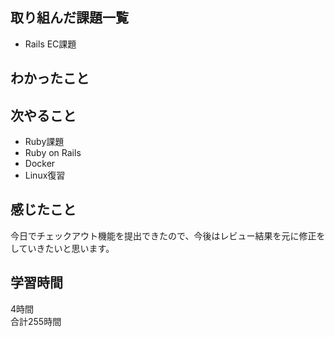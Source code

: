 ## 取り組んだ課題一覧
- Rails EC課題

## わかったこと


## 次やること
- Ruby課題
- Ruby on Rails
- Docker
- Linux復習

## 感じたこと
今日でチェックアウト機能を提出できたので、今後はレビュー結果を元に修正をしていきたいと思います。

## 学習時間
4時間<br />
合計255時間